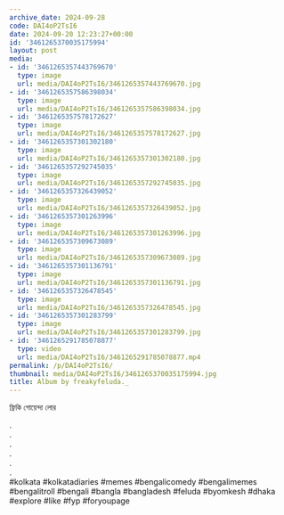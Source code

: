 ```yaml
---
archive_date: 2024-09-28
code: DAI4oP2TsI6
date: 2024-09-20 12:23:27+00:00
id: '3461265370035175994'
layout: post
media:
- id: '3461265357443769670'
  type: image
  url: media/DAI4oP2TsI6/3461265357443769670.jpg
- id: '3461265357586398034'
  type: image
  url: media/DAI4oP2TsI6/3461265357586398034.jpg
- id: '3461265357578172627'
  type: image
  url: media/DAI4oP2TsI6/3461265357578172627.jpg
- id: '3461265357301302180'
  type: image
  url: media/DAI4oP2TsI6/3461265357301302180.jpg
- id: '3461265357292745035'
  type: image
  url: media/DAI4oP2TsI6/3461265357292745035.jpg
- id: '3461265357326439052'
  type: image
  url: media/DAI4oP2TsI6/3461265357326439052.jpg
- id: '3461265357301263996'
  type: image
  url: media/DAI4oP2TsI6/3461265357301263996.jpg
- id: '3461265357309673089'
  type: image
  url: media/DAI4oP2TsI6/3461265357309673089.jpg
- id: '3461265357301136791'
  type: image
  url: media/DAI4oP2TsI6/3461265357301136791.jpg
- id: '3461265357326478545'
  type: image
  url: media/DAI4oP2TsI6/3461265357326478545.jpg
- id: '3461265357301283799'
  type: image
  url: media/DAI4oP2TsI6/3461265357301283799.jpg
- id: '3461265291785078877'
  type: video
  url: media/DAI4oP2TsI6/3461265291785078877.mp4
permalink: /p/DAI4oP2TsI6/
thumbnail: media/DAI4oP2TsI6/3461265370035175994.jpg
title: Album by freakyfeluda._
---
```


ফ্রিকি গোয়েন্দা লোর   
  
.  
.  
.  
.  
.  
.  
#kolkata #kolkatadiaries #memes #bengalicomedy #bengalimemes #bengalitroll #bengali #bangla #bangladesh #feluda #byomkesh #dhaka #explore #like #fyp #foryoupage